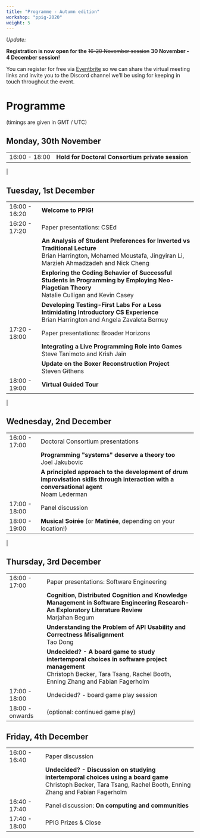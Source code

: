 ```yaml
---
title: "Programme - Autumn edition"
workshop: "ppig-2020"
weight: 5
---
```


*Update:*

**Registration is now open for the** ~~16-20 November session~~ **30 November - 4 December session!**

You can register for free via [Eventbrite](https://www.eventbrite.com/e/ppig-2020-tickets-125206129905) so we can share the virtual meeting links and invite you to the Discord channel we’ll be using for keeping in touch throughout the event.


# Programme

(timings are given in GMT / UTC)

<style>
.workshop-content table th:first-of-type {
  min-width: 100px;
}
td em {
  padding-left: 6px;
}
</style>

## Monday, 30th November

|               |                   |
| ------------- | ----------------- |
| 16:00 - 18:00 | **Hold for Doctoral Consortium private session** |
|

## Tuesday, 1st December

|               |                   |
| ------------- | ----------------- |
| 16:00 - 16:20 | **Welcome to PPIG!** |
| 16:20 - 17:20 | Paper presentations: CSEd |
|               | **An Analysis of Student Preferences for Inverted vs Traditional Lecture** <br> Brian Harrington, Mohamed Moustafa, Jingyiran Li, Marzieh Ahmadzadeh and Nick Cheng |
|               | **Exploring the Coding Behavior of Successful Students in Programming by Employing Neo-Piagetian Theory** <br> Natalie Culligan and Kevin Casey |
|               | **Developing Testing-First Labs For a Less Intimidating Introductory CS Experience** <br> Brian Harrington and Angela Zavaleta Bernuy |
| 17:20 - 18:00 | Paper presentations: Broader Horizons |
|               | **Integrating a Live Programming Role into Games** <br> Steve Tanimoto and Krish Jain |
|               | **Update on the Boxer Reconstruction Project** <br> Steven Githens
| 18:00 - 19:00 | **Virtual Guided Tour** |
|


## Wednesday, 2nd December
|               |           |
| ------------- | --------- |
| 16:00 - 17:00 | Doctoral Consortium presentations |
|               | **Programming "systems" deserve a theory too** <br> Joel Jakubovic |
|               | **A principled approach to the development of drum improvisation skills through interaction with a conversational agent** <br> Noam Lederman |
| 17:00 - 18:00 | Panel discussion |
| 18:00 - 19:00 | **Musical Soirée** (or **Matinée**, depending on your location!) |
|


## Thursday, 3rd December
|               |           |
| ------------- | --------- |
| 16:00 - 17:00 | Paper presentations: Software Engineering |
|               | **Cognition, Distributed Cognition and Knowledge Management in Software Engineering Research-An Exploratory Literature Review** <br> Marjahan Begum |
|               | **Understanding the Problem of API Usability and Correctness Misalignment** <br> Tao Dong |
|               | **Undecided? - A board game to study intertemporal choices in software project management** <br> Christoph Becker, Tara Tsang, Rachel Booth, Enning Zhang and Fabian Fagerholm |
| 17:00 - 18:00 | Undecided? - board game play session |
| 18:00 - onwards | (optional: continued game play) |


## Friday, 4th December

|               |           |
| ------------- | --------- |
| 16:00 - 16:40 | Paper discussion |
|               | **Undecided? - Discussion on studying intertemporal choices using a board game** <br> Christoph Becker, Tara Tsang, Rachel Booth, Enning Zhang and Fabian Fagerholm |
| 16:40 - 17:40 | Panel discussion: **On computing and communities** |
| 17:40 - 18:00 | PPIG Prizes & Close |

